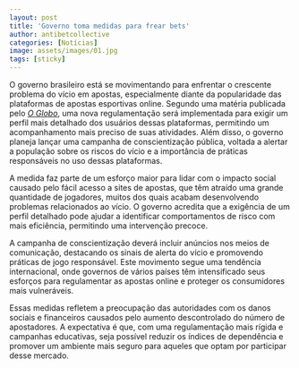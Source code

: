 ```yaml
---
layout: post
title: 'Governo toma medidas para frear bets'
author: antibetcollective
categories: [Notícias]
image: assets/images/01.jpg
tags: [sticky]
---
```


O governo brasileiro está se movimentando para enfrentar o crescente problema do vício em apostas, especialmente diante da popularidade das plataformas de apostas esportivas online. Segundo uma matéria publicada pelo [*O Globo*](https://oglobo.globo.com/economia/noticia/2024/09/18/preocupado-com-vicio-de-apostadores-governo-vai-exigir-perfil-e-usuarios-e-fazer-campanha-sobre-bets.ghtml), uma nova regulamentação será implementada para exigir um perfil mais detalhado dos usuários dessas plataformas, permitindo um acompanhamento mais preciso de suas atividades. Além disso, o governo planeja lançar uma campanha de conscientização pública, voltada a alertar a população sobre os riscos do vício e a importância de práticas responsáveis no uso dessas plataformas.

A medida faz parte de um esforço maior para lidar com o impacto social causado pelo fácil acesso a sites de apostas, que têm atraído uma grande quantidade de jogadores, muitos dos quais acabam desenvolvendo problemas relacionados ao vício. O governo acredita que a exigência de um perfil detalhado pode ajudar a identificar comportamentos de risco com mais eficiência, permitindo uma intervenção precoce.

A campanha de conscientização deverá incluir anúncios nos meios de comunicação, destacando os sinais de alerta do vício e promovendo práticas de jogo responsável. Este movimento segue uma tendência internacional, onde governos de vários países têm intensificado seus esforços para regulamentar as apostas online e proteger os consumidores mais vulneráveis.

Essas medidas refletem a preocupação das autoridades com os danos sociais e financeiros causados pelo aumento descontrolado do número de apostadores. A expectativa é que, com uma regulamentação mais rígida e campanhas educativas, seja possível reduzir os índices de dependência e promover um ambiente mais seguro para aqueles que optam por participar desse mercado.